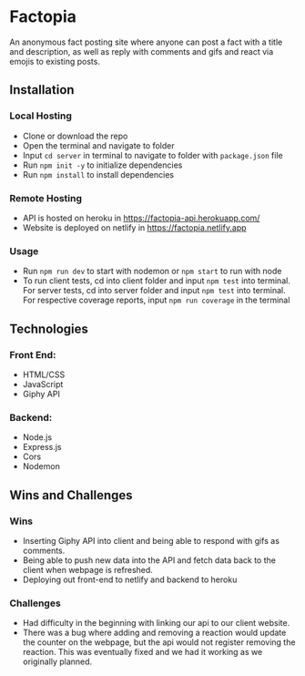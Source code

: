 # Factopia

An anonymous fact posting site where anyone can post a fact with a title and description, as well as reply with comments and gifs and react via emojis to existing posts.

## Installation

### Local Hosting

- Clone or download the repo
- Open the terminal and navigate to folder
- Input `cd server` in terminal to navigate to folder with `package.json` file
- Run `npm init -y` to initialize dependencies
- Run `npm install` to install dependencies

### Remote Hosting

- API is hosted on heroku in https://factopia-api.herokuapp.com/
- Website is deployed on netlify in https://factopia.netlify.app

### Usage

- Run `npm run dev` to start with nodemon or `npm start` to run with node
- To run client tests, cd into client folder and input `npm test` into terminal. For server tests, cd into server folder and input `npm test` into terminal. For respective coverage reports, input `npm run coverage` in the terminal

## Technologies

### Front End:

- HTML/CSS
- JavaScript
- Giphy API

### Backend:

- Node.js
- Express.js
- Cors
- Nodemon

## Wins and Challenges

### Wins

- Inserting Giphy API into client and being able to respond with gifs as comments.
- Being able to push new data into the API and fetch data back to the client when webpage is refreshed.
- Deploying out front-end to netlify and backend to heroku

### Challenges

- Had difficulty in the beginning with linking our api to our client website.
- There was a bug where adding and removing a reaction would update the counter on the webpage, but the api would not register removing the reaction. This was eventually fixed and we had it working as we originally planned.
